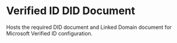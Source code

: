 # Verified ID DID Document

Hosts the required DID document and Linked Domain document for Microsoft Verified ID configuration.
